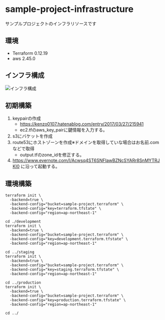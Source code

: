 # sample-project-infrastructure
サンプルプロジェクトのインフラリソースです

## 環境
- Terraform 0.12.19
- aws 2.45.0

## インフラ構成
![インフラ構成](https://gyazo.com/15a06a7d37fb3f56983f9a58d1ae7554.png)

## 初期構築
1. keypairの作成
    - https://kenzo0107.hatenablog.com/entry/2017/03/27/215941
    - ec2.tfのaws_key_pairに鍵情報を入力する。
2. s3にバケットを作成
3. route53にホストゾーンを作成※ドメインを取得していな場合はお名前.comなどで取得
    - output.tfのzone_idを修正する。
4. https://www.evernote.com/l/Acwsq4ST6SNFIawBZNcSYARr8SnMYTRJKI0 に沿って起動する。

## 環境構築

```
terraform init \
  -backend=true \
  -backend-config="bucket=sample-project.terraform" \
  -backend-config="key=terraform.tfstate" \
  -backend-config="region=ap-northeast-1"
```

```
cd ./development
terraform init \
  -backend=true \
  -backend-config="bucket=sample-project.terraform" \
  -backend-config="key=development.terraform.tfstate" \
  -backend-config="region=ap-northeast-1"
```

```
cd ../staging
terraform init \
  -backend=true \
  -backend-config="bucket=sample-project.terraform" \
  -backend-config="key=staging.terraform.tfstate" \
  -backend-config="region=ap-northeast-1"
```

```
cd ../production
terraform init \
  -backend=true \
  -backend-config="bucket=sample-project.terraform" \
  -backend-config="key=production.terraform.tfstate" \
  -backend-config="region=ap-northeast-1"
```

```
cd ../
```
